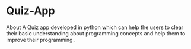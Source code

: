 # Quiz-App
About
A Quiz app developed in python which can help the users to clear their basic understanding about programming concepts and help them to improve their programming .
